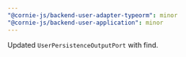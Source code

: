 ```yaml
---
"@cornie-js/backend-user-adapter-typeorm": minor
"@cornie-js/backend-user-application": minor
---
```


Updated `UserPersistenceOutputPort` with find.
